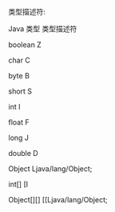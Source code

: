 类型描述符:

Java 类型       类型描述符

boolean             Z

char                C

byte                B

short               S

int                 I

float               F

long                J

double              D

Object              Ljava/lang/Object;

int[]               [I

Object[][]          [[Ljava/lang/Object;
